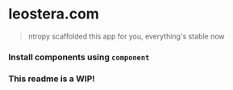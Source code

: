 # leostera.com
 
> ntropy scaffolded this app for you, everything's stable now 
 
### Install components using `component` 
 
### This readme is a WIP!